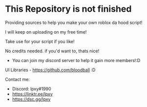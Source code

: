 # This Repository is not finished

Providing sources to help you make your own roblox da hood script!

I will keep on uploading on my free time!

Take use for your script if you like!

No credits needed. if you'd want to, thats nice!
- You can join my discord server to help it gain more members!:D

UI Libraries - https://github.com/bloodball :D

Contact me:
- Discord: lpxy#1990
- https://linktr.ee/lpxy
- https://dsc.gg/lpxy
